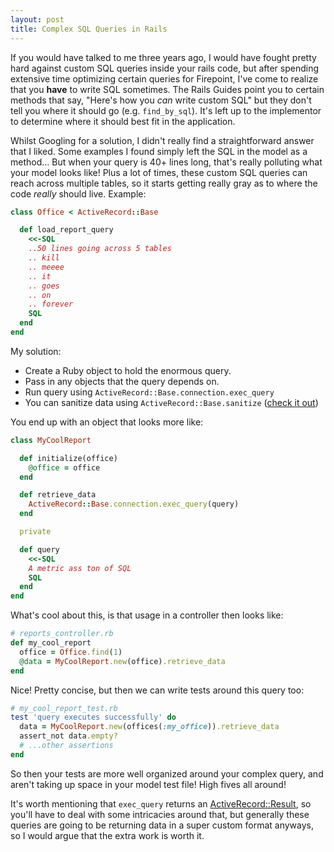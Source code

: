 ```yaml
---
layout: post
title: Complex SQL Queries in Rails
---
```


If you would have talked to me three years ago, I would have fought pretty hard
against custom SQL queries inside your rails code, but after spending extensive
time optimizing certain queries for Firepoint, I've come to realize that you
**have** to write SQL sometimes.  The Rails Guides point you to certain methods
that say, "Here's how you *can* write custom SQL" but they don't tell you where
it should go (e.g. `find_by_sql`).  It's left up to the implementor to determine
where it should best fit in the application.

Whilst Googling for a solution, I didn't really find a straightforward answer
that I liked.  Some examples I found simply left the SQL in the model as a
method... But when your query is 40+ lines long, that's really polluting what
your model looks like!  Plus a lot of times, these custom SQL queries can reach
across multiple tables, so it starts getting really gray as to where the code
*really* should live.  Example:

```ruby
class Office < ActiveRecord::Base

  def load_report_query
    <<-SQL
    ..50 lines going across 5 tables
    .. kill
    .. meeee
    .. it
    .. goes
    .. on
    .. forever
    SQL
  end
end
```

My solution:

* Create a Ruby object to hold the enormous query.
* Pass in any objects that the query depends on.
* Run query using `ActiveRecord::Base.connection.exec_query`
* You can sanitize data using `ActiveRecord::Base.sanitize` ([check it out](https://github.com/rails/rails/blob/master/activerecord/lib/active_record/sanitization.rb))

You end up with an object that looks more like:

```ruby
class MyCoolReport

  def initialize(office)
    @office = office
  end

  def retrieve_data
    ActiveRecord::Base.connection.exec_query(query)
  end

  private

  def query
    <<-SQL
    A metric ass ton of SQL
    SQL
  end
end
```

What's cool about this, is that usage in a controller then looks like:

```ruby
# reports_controller.rb
def my_cool_report
  office = Office.find(1)
  @data = MyCoolReport.new(office).retrieve_data
end
```

Nice!  Pretty concise, but then we can write tests around this query too:

```ruby
# my_cool_report_test.rb
test 'query executes successfully' do
  data = MyCoolReport.new(offices(:my_office)).retrieve_data
  assert_not data.empty?
  # ...other assertions
end
```

So then your tests are more well organized around your complex query, and aren't
taking up space in your model test file!  High fives all around!

It's worth mentioning that `exec_query` returns an [ActiveRecord::Result](http://api.rubyonrails.org/classes/ActiveRecord/Result.html), so you'll
have to deal with some intricacies around that, but generally these queries are
going to be returning data in a super custom format anyways, so I would argue that
the extra work is worth it.
